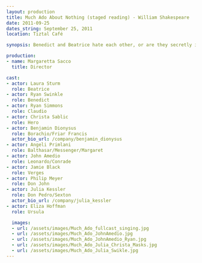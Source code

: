 ```yaml
---
layout: production
title: Much Ado About Nothing (staged reading) - William Shakespeare
date: 2011-09-25
dates_string: September 25, 2011
location: Tiztal Café

synopsis: Benedict and Beatrice hate each other, or are they secretly in love?  It’s a battle of the sexes comedy set in Messina, Italy, that’s Mardi Gras, carnival festival themed.

production:
- name: Margaretta Sacco
  title: Director

cast:
- actor: Laura Sturm
  role: Beatrice
- actor: Ryan Swinkle
  role: Benedict
- actor: Ryan Simmons
  role: Claudio
- actor: Christa Sablic
  role: Hero
- actor: Benjamin Dionysus
  role: Borachio/Friar Francis
  actor_bio_url: /company/benjamin_dionysus
- actor: Angeli Primlani
  role: Balthasar/Messenger/Margaret
- actor: John Amedio
  role: Leonardo/Conrade
- actor: Jamie Black
  role: Verges
- actor: Philip Meyer
  role: Don John
- actor: Julia Kessler
  role: Don Pedro/Sexton
  actor_bio_url: /company/julia_kessler
- actor: Eliza Hoffman
  role: Ursula

  images:
  - url: /assets/images/Much_Ado_fullcast_singing.jpg
  - url: /assets/images/Much_Ado_JohnAmedio.jpg
  - url: /assets/images/Much_Ado_JohnAmedio_Ryan.jpg
  - url: /assets/images/Much_Ado_Julia_Christa_Masks.jpg
  - url: /assets/images/Much_Ado_Julia_Swikle.jpg
---
```






